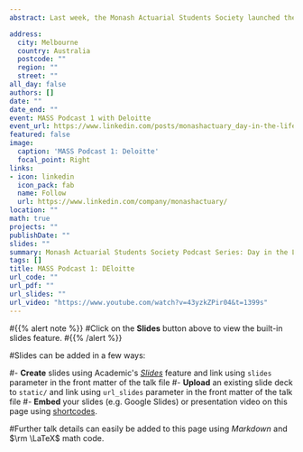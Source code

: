 ```yaml
---
abstract: Last week, the Monash Actuarial Students Society launched the very first episode of our podcast series - Day in the Life of an Actuary - where we sit down with representatives from our sponsor firms and talk about the many topics that are of greatest interest to our actuarial student members. For this episode, we had the wonderful opportunity to interview Jessica Tran and Jasleen Gill, Graduates and Actuarial Analysts at Deloitte. Together, we were engaged in a very informative, thought-provoking but all the while, interesting conversation about university experiences, internship and graduate applications, the actuarial industry and work of an actuary. Thank you especially to Jessica Tran and Jasleen Gill, as well as to all the people who have been supporting us in remaining resilient and delivering for our student members during this time.

address:
  city: Melbourne
  country: Australia
  postcode: ""
  region: ""
  street: ""
all_day: false
authors: []
date: ""
date_end: ""
event: MASS Podcast 1 with Deloitte
event_url: https://www.linkedin.com/posts/monashactuary_day-in-the-life-of-an-actuary-episode-1-activity-6658528134712950785-IbBZ
featured: false
image:
  caption: 'MASS Podcast 1: Deloitte'
  focal_point: Right
links:
- icon: linkedin
  icon_pack: fab
  name: Follow
  url: https://www.linkedin.com/company/monashactuary/
location: ""
math: true
projects: ""
publishDate: ""
slides: ""
summary: Monash Actuarial Students Society Podcast Series: Day in the Life of an Actuary: Episode 1: featuring Jessica Tran and Jasleen Gill from Deloitte Actuarial 
tags: []
title: MASS Podcast 1: DEloitte
url_code: ""
url_pdf: ""
url_slides: ""
url_video: "https://www.youtube.com/watch?v=43yzkZPir04&t=1399s"
---
```


#{{% alert note %}}
#Click on the **Slides** button above to view the built-in slides feature.
#{{% /alert %}}

#Slides can be added in a few ways:

#- **Create** slides using Academic's [*Slides*](https://sourcethemes.com/academic/docs/managing-content/#create-slides) feature and link using `slides` parameter in the front matter of the talk file
#- **Upload** an existing slide deck to `static/` and link using `url_slides` parameter in the front matter of the talk file
#- **Embed** your slides (e.g. Google Slides) or presentation video on this page using [shortcodes](https://sourcethemes.com/academic/docs/writing-markdown-latex/).

#Further talk details can easily be added to this page using *Markdown* and $\rm \LaTeX$ math code.
